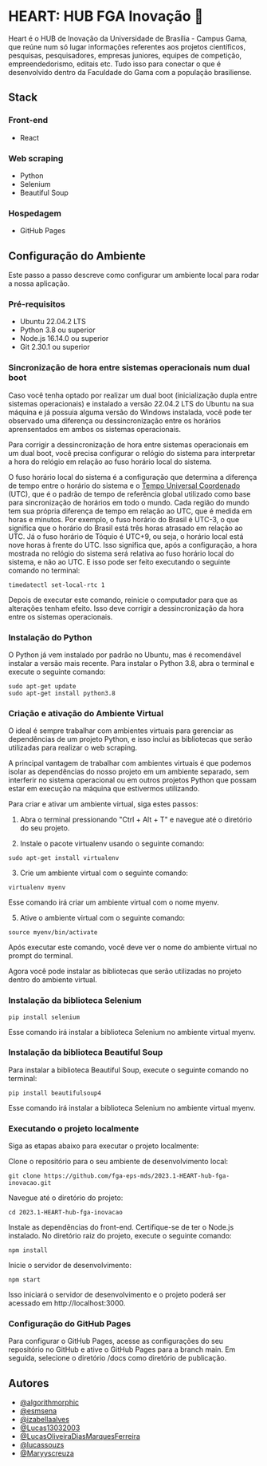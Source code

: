 
# HEART: HUB FGA Inovação :purple_heart:


Heart é o HUB de Inovação da Universidade de Brasília - Campus Gama, que reúne num só lugar informações referentes aos projetos científicos, pesquisas, pesquisadores, empresas juniores, equipes de competição, empreendedorismo, editais etc. Tudo isso para conectar o que é desenvolvido dentro da Faculdade do Gama com a população brasiliense.



## Stack 

### Front-end

- React

### Web scraping

- Python
- Selenium
- Beautiful Soup

### Hospedagem

- GitHub Pages



## Configuração do Ambiente

Este passo a passo descreve como configurar um ambiente local para rodar a nossa aplicação.

### Pré-requisitos

- Ubuntu 22.04.2 LTS
- Python 3.8 ou superior
- Node.js 16.14.0 ou superior
- Git 2.30.1 ou superior

### Sincronização de hora entre sistemas operacionais num dual boot

Caso você tenha optado por realizar um dual boot (inicialização dupla entre sistemas operacionais) e instalado a versão 22.04.2 LTS do Ubuntu na sua máquina e já possuia alguma versão do Windows instalada, você pode ter observado uma diferença ou dessincronização entre os horários aprensentados em ambos os sistemas operacionais.

Para corrigir a dessincronização de hora entre sistemas operacionais em um dual boot, você precisa configurar o relógio do sistema para interpretar a hora do relógio em relação ao fuso horário local do sistema. 

O fuso horário local do sistema é a configuração que determina a diferença de tempo entre o horário do sistema e o [Tempo Universal Coordenado](https://pt.wikipedia.org/wiki/Tempo_Universal_Coordenado) (UTC), que é o padrão de tempo de referência global utilizado como base para sincronização de horários em todo o mundo. Cada região do mundo tem sua própria diferença de tempo em relação ao UTC, que é medida em horas e minutos. Por exemplo, o fuso horário do Brasil é UTC-3, o que significa que o horário do Brasil está três horas atrasado em relação ao UTC. Já o fuso horário de Tóquio é UTC+9, ou seja, o horário local está nove horas à frente do UTC. Isso significa que, após a configuração, a hora mostrada no relógio do sistema será relativa ao fuso horário local do sistema, e não ao UTC. E isso pode ser feito executando o seguinte comando no terminal:

```
timedatectl set-local-rtc 1
```

Depois de executar este comando, reinicie o computador para que as alterações tenham efeito. Isso deve corrigir a dessincronização da hora entre os sistemas operacionais.

### Instalação do Python

O Python já vem instalado por padrão no Ubuntu, mas é recomendável instalar a versão mais recente. Para instalar o Python 3.8, abra o terminal e execute o seguinte comando:
```
sudo apt-get update
sudo apt-get install python3.8
```

### Criação e ativação do Ambiente Virtual

O ideal é sempre trabalhar com ambientes virtuais para gerenciar as dependências de um projeto Python, e isso inclui as bibliotecas que serão utilizadas para realizar o web scraping. 

A principal vantagem de trabalhar com ambientes virtuais é que podemos isolar as dependências do nosso projeto em um ambiente separado, sem interferir no sistema operacional ou em outros projetos Python que possam estar em execução na máquina que estivermos utilizando.

Para criar e ativar um ambiente virtual, siga estes passos:

1. Abra o terminal pressionando "Ctrl + Alt + T" e navegue até o diretório do seu projeto.

2. Instale o pacote virtualenv usando o seguinte comando:

```
sudo apt-get install virtualenv
```

3. Crie um ambiente virtual com o seguinte comando:

```
virtualenv myenv
```

Esse comando irá criar um ambiente virtual com o nome myenv.

5. Ative o ambiente virtual com o seguinte comando:

```
source myenv/bin/activate
```

Após executar este comando, você deve ver o nome do ambiente virtual no prompt do terminal.

Agora você pode instalar as bibliotecas que serão utilizadas no projeto dentro do ambiente virtual.

### Instalação da biblioteca Selenium

```
pip install selenium
```

Esse comando irá instalar a biblioteca Selenium no ambiente virtual myenv.


### Instalação da biblioteca Beautiful Soup

Para instalar a biblioteca Beautiful Soup, execute o seguinte comando no terminal:

```
pip install beautifulsoup4
```

Esse comando irá instalar a biblioteca Selenium no ambiente virtual myenv.


### Executando o projeto localmente

Siga as etapas abaixo para executar o projeto localmente:

Clone o repositório para o seu ambiente de desenvolvimento local:

```
git clone https://github.com/fga-eps-mds/2023.1-HEART-hub-fga-inovacao.git
```

Navegue até o diretório do projeto:

```
cd 2023.1-HEART-hub-fga-inovacao
```

Instale as dependências do front-end. Certifique-se de ter o Node.js instalado. No diretório raiz do projeto, execute o seguinte comando:

```
npm install
```

Inicie o servidor de desenvolvimento:

```
npm start
```

Isso iniciará o servidor de desenvolvimento e o projeto poderá ser acessado em http://localhost:3000.


### Configuração do GitHub Pages

Para configurar o GitHub Pages, acesse as configurações do seu repositório no GitHub e ative o GitHub Pages para a branch main. Em seguida, selecione o diretório /docs como diretório de publicação.



## Autores

- [@algorithmorphic](https://github.com/algorithmorphic)
- [@esmsena](https://github.com/esmsena)
- [@izabellaalves](https://github.com/izabellaalves)
- [@Lucas13032003](https://github.com/Lucas13032003)
- [@LucasOliveiraDiasMarquesFerreira](https://github.com/LucasOliveiraDiasMarquesFerreira)
- [@lucassouzs](https://github.com/lucassouzs)
- [@Maryyscreuza](https://github.com/Maryyscreuza)


